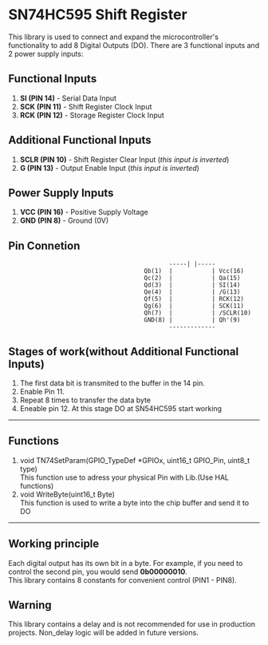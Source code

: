 # SN74HC595 Shift Register

This library is used to connect and expand the microcontroller's functionality to add 8 Digital Outputs (DO). There are 3 functional inputs and 2 power supply inputs:

## Functional Inputs
1. **SI (PIN 14)** - Serial Data Input  
2. **SCK (PIN 11)** - Shift Register Clock Input  
3. **RCK (PIN 12)** - Storage Register Clock Input

## Additional Functional Inputs
1. **SCLR (PIN 10)** - Shift Register Clear Input (*this input is inverted*)  
2. **G (PIN 13)** - Output Enable Input (*this input is inverted*)  

## Power Supply Inputs  
1. **VCC (PIN 16)** - Positive Supply Voltage  
2. **GND (PIN 8)** - Ground (0V)  

## Pin Connetion
                                                 -----| |-----  
                                          Qb(1)  |           | Vcc(16)   
                                          Qc(2)  |           | Qa(15)   
                                          Qd(3)  |           | SI(14)  
                                          Qe(4)  |           | /G(13)  
                                          Qf(5)  |           | RCK(12)  
                                          Qg(6)  |           | SCK(11)  
                                          Qh(7)  |           | /SCLR(10)  
                                          GND(8) |           | Qh'(9)  
                                                 -------------   
## Stages of work(without Additional Functional Inputs)  
1. The first data bit is transmited to the buffer in the 14 pin.
2. Enable Pin 11.
3. Repeat 8 times to transfer the data byte
4. Eneable pin 12. At this stage DO at SN54HC595 start working
***
## Functions  
1. void TN74SetParam(GPIO_TypeDef *GPIOx, uint16_t GPIO_Pin, uint8_t type)  
  This function use to adress your physical Pin with Lib.(Use HAL functions)    
2. void WriteByte(uint16_t Byte)  
   This function is used to write a byte into the chip buffer and send it to DO
---
## Working principle  
Each digital output has its own bit in a byte. For example, if you need to control the second pin, you would send **0b00000010**.  
This library contains 8 constants for convenient control (PIN1 - PIN8).  
## Warning
This library contains a delay and is not recommended for use in production projects. Non_delay logic will be added in future versions.
